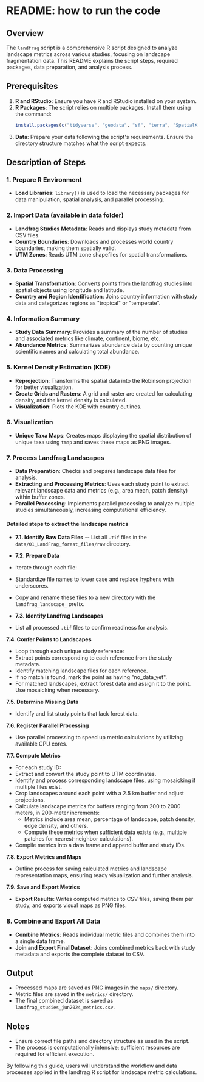 # README: how to run the code

## Overview
The `landfrag` script is a comprehensive R script designed to analyze landscape metrics across various studies, focusing on landscape fragmentation data. This README explains the script steps, required packages, data preparation, and analysis process.

## Prerequisites

1. **R and RStudio**: Ensure you have R and RStudio installed on your system.
2. **R Packages**: The script relies on multiple packages. Install them using the command:
   ```R
   install.packages(c("tidyverse", "geodata", "sf", "terra", "SpatialKDE", "ggsci", "tmap", "parallelly", "doParallel", "foreach", "future", "furrr"))
   ```
3. **Data**: Prepare your data following the script's requirements. Ensure the directory structure matches what the script expects.

## Description of Steps

### 1. Prepare R Environment
- **Load Libraries**: `library()` is used to load the necessary packages for data manipulation, spatial analysis, and parallel processing.

### 2. Import Data (available in data folder)
- **Landfrag Studies Metadata**: Reads and displays study metadata from CSV files.
- **Country Boundaries**: Downloads and processes world country boundaries, making them spatially valid.
- **UTM Zones**: Reads UTM zone shapefiles for spatial transformations.

### 3. Data Processing
- **Spatial Transformation**: Converts points from the landfrag studies into spatial objects using longitude and latitude.
- **Country and Region Identification**: Joins country information with study data and categorizes regions as "tropical" or "temperate".

### 4. Information Summary
- **Study Data Summary**: Provides a summary of the number of studies and associated metrics like climate, continent, biome, etc.
- **Abundance Metrics**: Summarizes abundance data by counting unique scientific names and calculating total abundance.

### 5. Kernel Density Estimation (KDE)
- **Reprojection**: Transforms the spatial data into the Robinson projection for better visualization.
- **Create Grids and Rasters**: A grid and raster are created for calculating density, and the kernel density is calculated.
- **Visualization**: Plots the KDE with country outlines.

### 6. Visualization
- **Unique Taxa Maps**: Creates maps displaying the spatial distribution of unique taxa using `tmap` and saves these maps as PNG images.

### 7. Process Landfrag Landscapes
- **Data Preparation**: Checks and prepares landscape data files for analysis.
- **Extracting and Processing Metrics**: Uses each study point to extract relevant landscape data and metrics (e.g., area mean, patch density) within buffer zones.
- **Parallel Processing**: Implements parallel processing to analyze multiple studies simultaneously, increasing computational efficiency.

#### Detailed steps to extract the landscape metrics 
- **7.1. Identify Raw Data Files**
-- List all `.tif` files in the `data/01_LandFrag_forest_files/raw` directory.

- **7.2. Prepare Data**
- Iterate through each file:
- Standardize file names to lower case and replace hyphens with underscores.
- Copy and rename these files to a new directory with the `landfrag_landscape_` prefix.

- **7.3. Identify Landfrag Landscapes**
- List all processed `.tif` files to confirm readiness for analysis.

**7.4. Confer Points to Landscapes**
- Loop through each unique study reference:
- Extract points corresponding to each reference from the study metadata.
- Identify matching landscape files for each reference.
- If no match is found, mark the point as having "no_data_yet".
- For matched landscapes, extract forest data and assign it to the point. Use mosaicking when necessary.

**7.5. Determine Missing Data**
- Identify and list study points that lack forest data.

**7.6. Register Parallel Processing**
- Use parallel processing to speed up metric calculations by utilizing available CPU cores.

**7.7. Compute Metrics**
- For each study ID:
- Extract and convert the study point to UTM coordinates.
- Identify and process corresponding landscape files, using mosaicking if multiple files exist.
- Crop landscapes around each point with a 2.5 km buffer and adjust projections.
- Calculate landscape metrics for buffers ranging from 200 to 2000 meters, in 200-meter increments:
  - Metrics include area mean, percentage of landscape, patch density, edge density, and others.
  - Compute these metrics when sufficient data exists (e.g., multiple patches for nearest-neighbor calculations).
- Compile metrics into a data frame and append buffer and study IDs.

**7.8. Export Metrics and Maps**
- Outline process for saving calculated metrics and landscape representation maps, ensuring ready visualization and further analysis.

**7.9. Save and Export Metrics**
- **Export Results**: Writes computed metrics to CSV files, saving them per study, and exports visual maps as PNG files.

### 8. Combine and Export All Data
- **Combine Metrics**: Reads individual metric files and combines them into a single data frame.
- **Join and Export Final Dataset**: Joins combined metrics back with study metadata and exports the complete dataset to CSV.

## Output
- Processed maps are saved as PNG images in the `maps/` directory.
- Metric files are saved in the `metrics/` directory.
- The final combined dataset is saved as `landfrag_studies_jun2024_metrics.csv`.

## Notes
- Ensure correct file paths and directory structure as used in the script.
- The process is computationally intensive; sufficient resources are required for efficient execution.

By following this guide, users will understand the workflow and data processes applied in the landfrag R script for landscape metric calculations.
